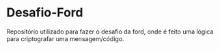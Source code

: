 # Desafio-Ford

Repositório utilizado para fazer o desafio da ford, onde é feito uma lógica para criptografar uma mensagem/código.

